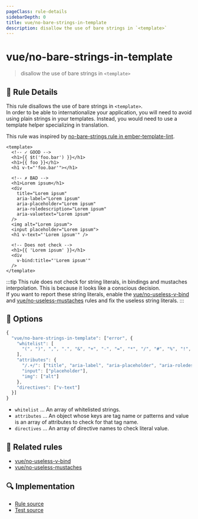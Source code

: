 ```yaml
---
pageClass: rule-details
sidebarDepth: 0
title: vue/no-bare-strings-in-template
description: disallow the use of bare strings in `<template>`
---
```

# vue/no-bare-strings-in-template
> disallow the use of bare strings in `<template>`

## :book: Rule Details

This rule disallows the use of bare strings in `<template>`.  
In order to be able to internationalize your application, you will need to avoid using plain strings in your templates. Instead, you would need to use a template helper specializing in translation.  

This rule was inspired by [no-bare-strings rule in ember-template-lint](https://github.com/ember-template-lint/ember-template-lint/blob/master/docs/rule/no-bare-strings.md).


<eslint-code-block :rules="{'vue/no-bare-strings-in-template': ['error']}">

```vue
<template>
  <!-- ✓ GOOD -->
  <h1>{{ $t('foo.bar') }}</h1>
  <h1>{{ foo }}</h1>
  <h1 v-t="'foo.bar'"></h1>

  <!-- ✗ BAD -->
  <h1>Lorem ipsum</h1>
  <div
    title="Lorem ipsum"
    aria-label="Lorem ipsum"
    aria-placeholder="Lorem ipsum"
    aria-roledescription="Lorem ipsum"
    aria-valuetext="Lorem ipsum"
  />
  <img alt="Lorem ipsum">
  <input placeholder="Lorem ipsum">
  <h1 v-text="'Lorem ipsum'" />

  <!-- Does not check -->
  <h1>{{ 'Lorem ipsum' }}</h1>
  <div
    v-bind:title="'Lorem ipsum'"
  />
</template>
```

</eslint-code-block>

:::tip
This rule does not check for string literals, in bindings and mustaches interpolation. This is because it looks like a conscious decision.  
If you want to report these string literals, enable the [vue/no-useless-v-bind] and [vue/no-useless-mustaches] rules and fix the useless string literals.
:::

## :wrench: Options

```js
{
  "vue/no-bare-strings-in-template": ["error", {
    "whitelist": [
      "(", ")", ",", ".", "&", "+", "-", "=", "*", "/", "#", "%", "!", "?", ":", "[", "]", "{", "}", "<", ">", "\u00b7", "\u2022", "\u2010", "\u2013", "\u2014", "\u2212", "|"
    ],
    "attributes": {
      "/.+/": ["title", "aria-label", "aria-placeholder", "aria-roledescription", "aria-valuetext"],
      "input": ["placeholder"],
      "img": ["alt"]
    },
    "directives": ["v-text"]
  }]
}
```

- `whitelist` ... An array of whitelisted strings.
- `attributes` ... An object whose keys are tag name or patterns and value is an array of attributes to check for that tag name.
- `directives` ... An array of directive names to check literal value.

## :couple: Related rules

- [vue/no-useless-v-bind]
- [vue/no-useless-mustaches]

[vue/no-useless-v-bind]: ./no-useless-v-bind.md
[vue/no-useless-mustaches]: ./no-useless-mustaches.md

## :mag: Implementation

- [Rule source](https://github.com/vuejs/eslint-plugin-vue/blob/master/lib/rules/no-bare-strings-in-template.js)
- [Test source](https://github.com/vuejs/eslint-plugin-vue/blob/master/tests/lib/rules/no-bare-strings-in-template.js)
